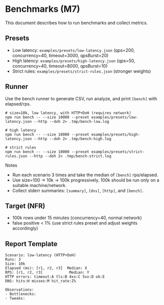 # Benchmarks (M7)

This document describes how to run benchmarks and collect metrics.

## Presets
- Low latency: `examples/presets/low-latency.json` (qps=200, concurrency=40, timeout=3000, qpsBurst=20)
- High latency: `examples/presets/high-latency.json` (qps=50, concurrency=40, timeout=8000, qpsBurst=10)
- Strict rules: `examples/presets/strict-rules.json` (stronger weights)

## Runner
Use the bench runner to generate CSV, run analyze, and print `[bench]` with elapsed/rps.

```
# size=10k, low latency, with HTTP+DoH (requires network)
npm run bench -- --size 10000 --preset examples/presets/low-latency.json --http --doh 2> .tmp/bench-low.log

# high latency
npm run bench -- --size 10000 --preset examples/presets/high-latency.json --http --doh 2> .tmp/bench-high.log

# strict rules
npm run bench -- --size 10000 --preset examples/presets/strict-rules.json --http --doh 2> .tmp/bench-strict.log
```

Notes
- Run each scenario 3 times and take the median of `[bench]` rps/elapsed.
- Use size=100 → 10k → 100k progressively. 100k should be run only on a suitable machine/network.
- Collect stderr summaries: `[summary]`, `[dns]`, `[http]`, and `[bench]`.

## Target (NFR)
- 100k rows under 15 minutes (concurrency=40, normal network)
- false positive < 1% (use strict rules preset and adjust weights accordingly)

## Report Template
```
Scenario: low-latency (HTTP+DoH)
Runs: 3
Size: 10k
Elapsed (ms): [r1, r2, r3]  Median: X
RPS: [r1, r2, r3]            Median: Y
HTTP errors: timeout:A tls:B 4xx:C 5xx:D ok:E
DNS: hits:H misses:M hit_rate:Z%

Observations:
- Bottlenecks:
- Tweaks:
```
